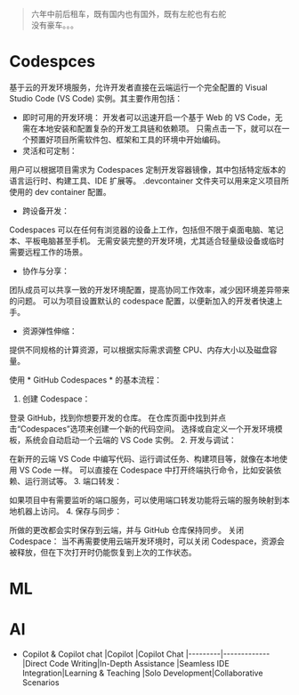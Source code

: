 >六年中前后租车，既有国内也有国外，既有左舵也有右舵  
>没有豪车。。。

# Codespces

基于云的开发环境服务，允许开发者直接在云端运行一个完全配置的 Visual Studio Code (VS Code) 实例。其主要作用包括：

- 即时可用的开发环境：
开发者可以迅速开启一个基于 Web 的 VS Code，无需在本地安装和配置复杂的开发工具链和依赖项。
只需点击一下，就可以在一个预置好项目所需软件包、框架和工具的环境中开始编码。
- 灵活和可定制：

用户可以根据项目需求为 Codespaces 定制开发容器镜像，其中包括特定版本的语言运行时、构建工具、IDE 扩展等。
.devcontainer 文件夹可以用来定义项目所使用的 dev container 配置。
- 跨设备开发：

Codespaces 可以在任何有浏览器的设备上工作，包括但不限于桌面电脑、笔记本、平板电脑甚至手机。
无需安装完整的开发环境，尤其适合轻量级设备或临时需要远程工作的场景。
- 协作与分享：

团队成员可以共享一致的开发环境配置，提高协同工作效率，减少因环境差异带来的问题。
可以为项目设置默认的 codespace 配置，以便新加入的开发者快速上手。
- 资源弹性伸缩：

提供不同规格的计算资源，可以根据实际需求调整 CPU、内存大小以及磁盘容量。



使用 * GitHub Codespaces *  的基本流程：

1. 创建 Codespace：

登录 GitHub，找到你想要开发的仓库。
在仓库页面中找到并点击“Codespaces”选项来创建一个新的代码空间。
选择或自定义一个开发环境模板，系统会自动启动一个云端的 VS Code 实例。
2. 开发与调试：

在新开的云端 VS Code 中编写代码、运行调试任务、构建项目等，就像在本地使用 VS Code 一样。
可以直接在 Codespace 中打开终端执行命令，比如安装依赖、运行测试等。
3. 端口转发：

如果项目中有需要监听的端口服务，可以使用端口转发功能将云端的服务映射到本地机器上访问。
4. 保存与同步：

所做的更改都会实时保存到云端，并与 GitHub 仓库保持同步。
关闭 Codespace： 当不再需要使用云端开发环境时，可以关闭 Codespace，资源会被释放，但在下次打开时仍能恢复到上次的工作状态。
# ML


# AI

* Copilot & Copilot chat
|Copilot  |Copilot Chat
|---------|-------------
|Direct Code Writing|In-Depth Assistance
|Seamless IDE Integration|Learning & Teaching
|Solo Development|Collaborative Scenarios





